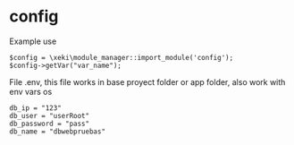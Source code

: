 # config

Example use 
```
$config = \xeki\module_manager::import_module('config');
$config->getVar("var_name");
```

File .env, this file works in base proyect folder or app folder, also work with env vars os
```
db_ip = "123"
db_user = "userRoot"
db_password = "pass"
db_name = "dbwebpruebas"

```